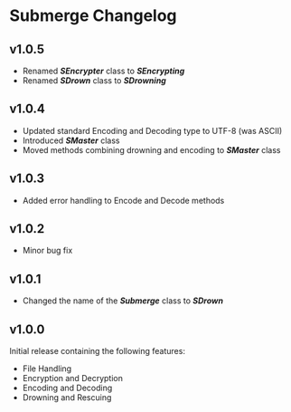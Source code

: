 # Submerge Changelog

## v1.0.5
- Renamed ***SEncrypter*** class to ***SEncrypting***
- Renamed ***SDrown*** class to ***SDrowning***

## v1.0.4
- Updated standard Encoding and Decoding type to UTF-8 (was ASCII)
- Introduced ***SMaster*** class
- Moved methods combining drowning and encoding to ***SMaster*** class

## v1.0.3
- Added error handling to Encode and Decode methods

## v1.0.2
- Minor bug fix

## v1.0.1
- Changed the name of the ***Submerge*** class to ***SDrown***

## v1.0.0
Initial release containing the following features:
- File Handling
- Encryption and Decryption
- Encoding and Decoding
- Drowning and Rescuing